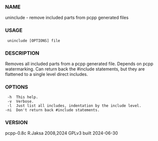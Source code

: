 ### NAME
uninclude - remove included parts from pcpp generated files

### USAGE
     uninclude [OPTIONS] file

### DESCRIPTION
Removes all included parts from a pcpp generated file.  Depends
on pcpp watermarking.  Can return back the #include statements,
but they are flattened to a single level direct includes.

### OPTIONS
     -h  This help.
     -v  Verbose.
     -l  Just list all includes, indentation by the include level.
    -ni  Don't return back #include statements.

### VERSION
pcpp-0.8c R.Jaksa 2008,2024 GPLv3 built 2024-06-30

